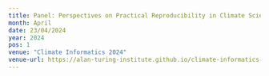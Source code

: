```yaml
---
title: Panel: Perspectives on Practical Reproducibility in Climate Science
month: April
date: 23/04/2024
year: 2024
pos: 1
venue: "Climate Informatics 2024"
venue-url: https://alan-turing-institute.github.io/climate-informatics-2024/
---
```


